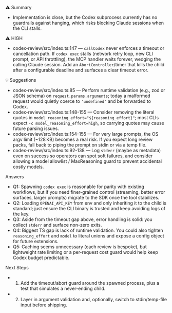 ⚠️ Summary
- Implementation is close, but the Codex subprocess currently has no guardrails against hanging, which risks blocking Claude sessions when the CLI stalls.

⚠️ HIGH
- codex-review/src/index.ts:147 — `callCodex` never enforces a timeout or cancellation path. If `codex exec` stalls (network retry loop, new CLI prompt, or API throttling), the MCP handler waits forever, wedging the calling Claude session. Add an `AbortController`/timer that kills the child after a configurable deadline and surfaces a clear timeout error.

💡 Suggestions
- codex-review/src/index.ts:85 — Perform runtime validation (e.g., zod or JSON schema) on `request.params.arguments`; today a malformed request would quietly coerce to `'undefined'` and be forwarded to Codex.
- codex-review/src/index.ts:148-155 — Consider removing the literal quotes in `model_reasoning_effort="${reasoning_effort}"`; most CLIs expect `-c model_reasoning_effort=high`, so carrying quotes may cause future parsing issues.
- codex-review/src/index.ts:154-155 — For very large prompts, the OS argv limit (~128 KB) becomes a real risk. If you expect long review packs, fall back to piping the prompt on stdin or via a temp file.
- codex-review/src/index.ts:92-138 — Log `stderr` (maybe as metadata) even on success so operators can spot soft failures, and consider allowing a model allowlist / MaxReasoning guard to prevent accidental costly models.

Answers
- Q1: Spawning `codex exec` is reasonable for parity with existing workflows, but if you need finer-grained control (streaming, better error surfaces, larger prompts) migrate to the SDK once the tool stabilizes.
- Q2: Loading `OPENAI_API_KEY` from env and only inheriting it to the child is standard; just ensure the CLI binary is trusted and keep avoiding logs of the key.
- Q3: Aside from the timeout gap above, error handling is solid: you collect `stderr` and surface non-zero exits.
- Q4: Biggest TS gap is lack of runtime validation. You could also tighten `reasoning_effort` and `model` to literal unions and expose a config object for future extensions.
- Q5: Caching seems unnecessary (each review is bespoke), but lightweight rate limiting or a per-request cost guard would help keep Codex budget predictable.

Next Steps
- 1. Add the timeout/abort guard around the spawned process, plus a test that simulates a never-ending child.  
- 2. Layer in argument validation and, optionally, switch to stdin/temp-file input before shipping.
